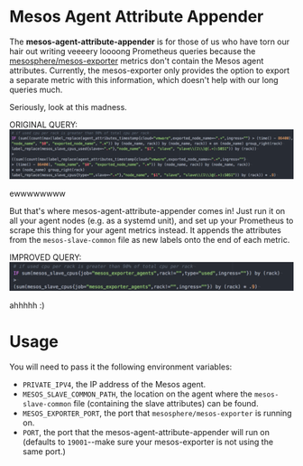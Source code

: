# Mesos Agent Attribute Appender

The **mesos-agent-attribute-appender** is for those of us who have torn our hair out writing veeeery loooong Prometheus queries because the [mesosphere/mesos-exporter](https://github.com/mesosphere/mesos_exporter) metrics don't contain the Mesos agent attributes.  Currently, the mesos-exporter only provides the option to export a separate metric with this information, which doesn't help with our long queries much.

Seriously, look at this madness.

ORIGINAL QUERY:
![before](./before.png "before")

ewwwwwwww

But that's where mesos-agent-attribute-appender comes in! Just run it on all your agent nodes (e.g. as a systemd unit), and set up your Prometheus to scrape this thing for your agent metrics instead. It appends the attributes from the `mesos-slave-common` file as new labels onto the end of each metric.

IMPROVED QUERY:
![after](./after.png "after")

ahhhhh :)

# Usage
You will need to pass it the following environment variables:

- `PRIVATE_IPV4`, the IP address of the Mesos agent.
- `MESOS_SLAVE_COMMON_PATH`, the location on the agent where the `mesos-slave-common` file (containing the slave attributes) can be found.
- `MESOS_EXPORTER_PORT`, the port that `mesosphere/mesos-exporter` is running on.
- `PORT`, the port that the mesos-agent-attribute-appender will run on (defaults to `19001`--make sure your mesos-exporter is not using the same port.)
